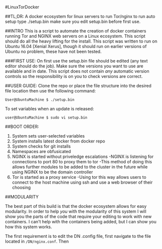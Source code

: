 #LinuxTorDocker

##TL;DR:
A docker ecosystem for linux servers to run Tor/nginx
to run auto setup type ./setup.bin
make sure you edit setup.bin before first use.

##INTRO 
This is a script to automate the creation of docker containers running Tor and NGINX web servers on a Linux ecosystem. This script should do all the heavy lifting for the install. This script was written to run on Ubuntu 16.04 [Xenial Xerus], though it should run on earlier versions of Ubuntu no problem, these have not been tested.

###FIRST USE:
On first use the setup.bin file should be edited (any text editor should do the job).
Make sure the versions you want to use are available and in date. This script does not contain *any* automatic version controls so the responsibility is on you to check versions are correct.

##USER GUIDE:
Clone the repo or place the file structure into the desired file location then use the following command:

```
User@UbuntuMachine $ ./setup.bin
```
To set variables when an update is released:

```
user@UbuntuMachine $ sudo vi setup.bin
```

##BOOT ORDER:
1. System sets user-selected variables
2. System installs latest docker from docker repo
3. System checks for git installs
4. Namespaces are obfusicated
5. NGINX is started without priveledge escalations
	-NGINX is listening for connections to port 80 to proxy them to tor
	-This method of doing this allows further modules to be added to the cluster in the future while using NGINX to be the domain controller
6. Tor is started as a proxy service
	-Using tor this way allows users to connect to the host machine using ssh and use a web browser of their choosing


##MODULARITY

The best part of this build is that the docker ecosystem allows for easy modularity. In order to help *you* with the modularity of this system I will show you the parts of the code that require your editing to work with new containers. I can't help with the containers being added, but I can show you how this system works.

The first requirement is to edit the DN .config file, first navigate to the file located in ```/DN/nginx.conf```. Then 